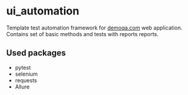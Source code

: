 # ui_automation

Template test automation framework for [demoqa.com](www.demoqa.com) web application. Contains set of basic methods and tests with reports reports.

## Used packages

* pytest
* selenium
* requests
* Allure
